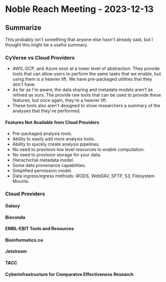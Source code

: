 # Noble Reach Meeting - 2023-12-13

## Summarize

This probably isn't something that anyone else hasn't already said, but I thought this might be a useful summary.

### CyVerse vs Cloud Providers

- AWS, GCP, and Azure exist at a lower level of abstraction. They provide tools that can allow users to perform the same
  tasks that we enable, but using them is a heavier lift. We have pre-packaged utilities that they don't have.
- As far as I'm aware, the data sharing and metadata models aren't as refined as ours. The provide raw tools that can be
  used to provide these features, but once again, they're a heavier lift.
- These tools also aren't designed to show researchers a summary of the analyses that they've performed.

#### Features Not Available from Cloud Providers

- Pre-packaged analysis tools.
- Ability to easily add more analysis tools.
- Ability to quickly create analysis pipelines.
- No need to provision low level resources to enable computation.
- No need to provision storage for your data.
- Hierachichal metadata model.
- Some data provenance capabilities.
- Simplified permission model.
- Data ingress/egress methods: iRODS, WebDAV, SFTP, S3, Filesystem Mounts.

### Cloud Providers

#### Galaxy

#### Bioconda

#### EMBL-EBIT Tools and Resources

#### Bioinformatics.ca

#### Jetstream

#### TACC

#### Cyberinfrastructure for Comparatve Effectiveness Research
